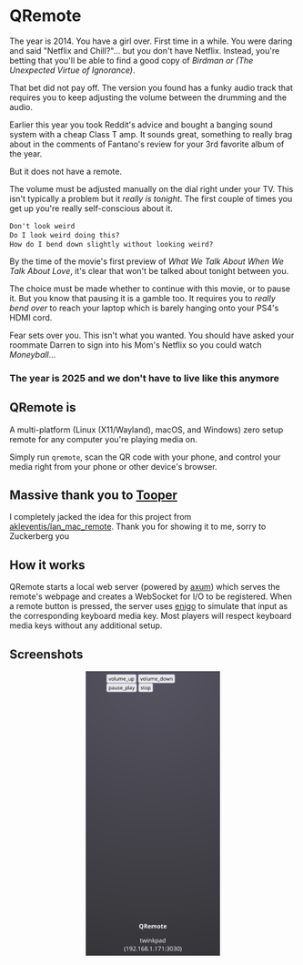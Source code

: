 # QRemote

The year is 2014. You have a girl over. First time in a while. You were daring and said "Netflix and Chill?"... but you don't have Netflix. Instead, you're betting that you'll be able to find a good copy of _Birdman or (The Unexpected Virtue of Ignorance)_.

That bet did not pay off. The version you found has a funky audio track that requires you to keep adjusting the volume between the drumming and the audio.

Earlier this year you took Reddit's advice and bought a banging sound system with a cheap Class T amp. It sounds great, something to really brag about in the comments of Fantano's review for your 3rd favorite album of the year.

But it does not have a remote.

The volume must be adjusted manually on the dial right under your TV. This isn't typically a problem but it _really is tonight_. The first couple of times you get up you're really self-conscious about it.

```
Don't look weird
Do I look weird doing this?
How do I bend down slightly without looking weird?
```

By the time of the movie's first preview of _What We Talk About When We Talk About Love_, it's clear that won't be talked about tonight between you.

The choice must be made whether to continue with this movie, or to pause it. But you know that pausing it is a gamble too. It requires you to _really bend over_ to reach your laptop which is barely hanging onto your PS4's HDMI cord.

Fear sets over you. This isn't what you wanted. You should have asked your roommate Darren to sign into his Mom's Netflix so you could watch _Moneyball_...

### The year is 2025 and we don't have to live like this anymore

## QRemote is

A multi-platform (Linux (X11/Wayland), macOS, and Windows) zero setup remote for any computer you're playing media on.

Simply run `qremote`, scan the QR code with your phone, and control your media right from your phone or other device's browser.

## Massive thank you to [Tooper](https://github.com/akleventis)

I completely jacked the idea for this project from [akleventis/lan_mac_remote](https://github.com/akleventis/lan_mac_remote). Thank you for showing it to me, sorry to Zuckerberg you

## How it works

QRemote starts a local web server (powered by [axum](https://crates.io/crates/axum)) which serves the remote's webpage and creates a WebSocket for I/O to be registered. When a remote button is pressed, the server uses [enigo](https://crates.io/crates/enigo) to simulate that input as the corresponding keyboard media key. Most players will respect keyboard media keys without any additional setup.

## Screenshots

<p align="center">
    <img height=500 src="assets/promotional_screenshot_1.jpg">
</p>
